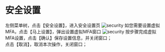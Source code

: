 # 安全设置
左侧菜单树，点击【安全设置】，进入安全设置页
![security](https://juyun-1253413501.cos.ap-beijing.myqcloud.com/opsphere/personal/%E5%AE%89%E5%85%A8%E8%AE%BE%E7%BD%AE%E9%A1%B51.png
)
如您需要设置虚拟MFA，点击【马上设置】，弹出设置虚拟MFA窗口
![security](https://juyun-1253413501.cos.ap-beijing.myqcloud.com/opsphere/personal/%E8%99%9A%E6%8B%9FMFA%E8%AE%BE%E7%BD%AE%E9%A1%B5%E9%9D%A21.png
)
按步骤完成虚拟MFA设置，点击【确认】保存设置信息，并关闭窗口；  
点击【取消】，取消本次操作，关闭窗口；

